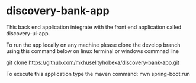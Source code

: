 # discovery-bank-app

This back end application integrate with the front end application called discovery-ui-app.

To run the app locally on any machine please clone the develop branch using this command below on linux terminal or windows commnad line

git clone https://github.com/mkhuselityhobeka/discovery-bank-app.git

To execute this application type the maven command:
                mvn spring-boot:run
